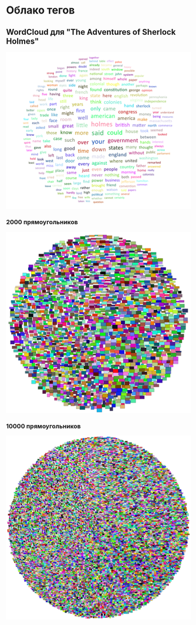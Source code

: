 # Облако тегов
## WordCloud для "The Adventures of Sherlock Holmes" 
![Screenshot](Data/WordCloud.png)

### 2000 прямоугольников
![Screenshot](Data/Rect2000.png)

### 10000 прямоугольников
![Screenshot](Data/Rect10000.png)